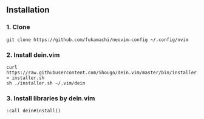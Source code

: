 ## Installation

### 1. Clone

```
git clone https://github.com/fukamachi/neovim-config ~/.config/nvim
```

### 2. Install dein.vim

```
curl https://raw.githubusercontent.com/Shougo/dein.vim/master/bin/installer.sh > installer.sh
sh ./installer.sh ~/.vim/dein
```

### 3. Install libraries by dein.vim

```
:call dein#install()
```
